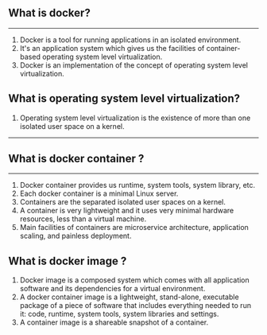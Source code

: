 ## What is docker?

---

1. Docker is a tool for running applications in an isolated environment.
2. It's an application system which gives us the facilities of container-based operating system level virtualization.
3. Docker is an implementation of the concept of operating system level virtualization.

## What is operating system level virtualization?

1. Operating system level virtualization is the existence of more than one isolated user space on a kernel.

---

## What is docker container ?

---

1. Docker container provides us runtime, system tools, system library, etc.
2. Each docker container is a minimal Linux server.
3. Containers are the separated isolated user spaces on a kernel.
4. A container is very lightweight and it uses very minimal hardware resources, less than a virtual machine.
5. Main facilities of containers are microservice architecture, application scaling, and painless deployment.

## What is docker image ?

1. Docker image is a composed system which comes with all application software and its dependencies for a virtual environment.
2. A docker container image is a lightweight, stand-alone, executable package of a piece of software that includes everything needed to run it: code, runtime, system tools, system libraries and settings.
3. A container image is a shareable snapshot of a container.
